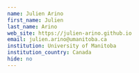 ```yaml
---
name: Julien Arino
first_name: Julien
last_name: Arino
web_site: https://julien-arino.github.io
email: julien.arino@umanitoba.ca
institution: University of Manitoba
institution_country: Canada
hide: no
---
```


